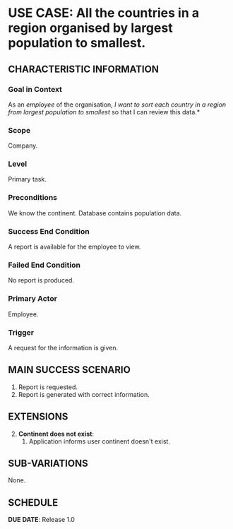 # USE CASE: All the countries in a region organised by largest population to smallest.

## CHARACTERISTIC INFORMATION

### Goal in Context

As an *employee* of the organisation, *I want to sort each country in a region from largest population to smallest* so that I can review this data.*

### Scope

Company.

### Level

Primary task.

### Preconditions

We know the continent. Database contains population data.

### Success End Condition

A report is available for the employee to view.

### Failed End Condition

No report is produced.

### Primary Actor

Employee.

### Trigger

A request for the information is given.

## MAIN SUCCESS SCENARIO

1. Report is requested.
2. Report is generated with correct information.

## EXTENSIONS

2. **Continent does not exist**:
    1. Application informs user continent doesn't exist.

## SUB-VARIATIONS

None.

## SCHEDULE

**DUE DATE**: Release 1.0